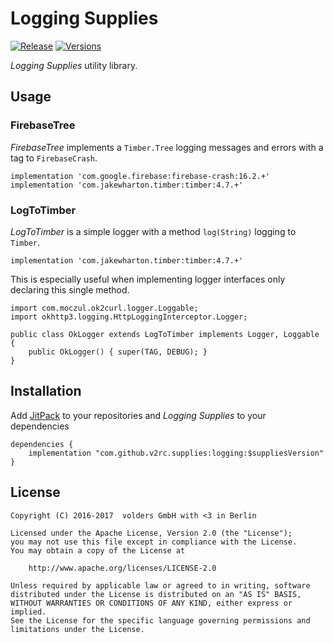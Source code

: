 Logging Supplies
================
[![Release][1]][2]
[![Versions][3]][4]

*Logging Supplies* utility library.


Usage
-----

### FirebaseTree

*FirebaseTree* implements a `Timber.Tree` logging messages and errors with a tag
to `FirebaseCrash`.

    implementation 'com.google.firebase:firebase-crash:16.2.+'
    implementation 'com.jakewharton.timber:timber:4.7.+'

### LogToTimber

*LogToTimber* is a simple logger with a method `log(String)` logging to `Timber`.

    implementation 'com.jakewharton.timber:timber:4.7.+'

This is especially useful when implementing logger interfaces only declaring
this single method.

    import com.moczul.ok2curl.logger.Loggable;
    import okhttp3.logging.HttpLoggingInterceptor.Logger;

    public class OkLogger extends LogToTimber implements Logger, Loggable {
        public OkLogger() { super(TAG, DEBUG); }
    }


Installation
------------

Add [JitPack][2] to your repositories and *Logging Supplies* to your
dependencies

    dependencies {
        implementation "com.github.v2rc.supplies:logging:$suppliesVersion"
    }


License
-------

    Copyright (C) 2016-2017  volders GmbH with <3 in Berlin

    Licensed under the Apache License, Version 2.0 (the "License");
    you may not use this file except in compliance with the License.
    You may obtain a copy of the License at

        http://www.apache.org/licenses/LICENSE-2.0

    Unless required by applicable law or agreed to in writing, software
    distributed under the License is distributed on an "AS IS" BASIS,
    WITHOUT WARRANTIES OR CONDITIONS OF ANY KIND, either express or implied.
    See the License for the specific language governing permissions and
    limitations under the License.


  [1]: https://jitpack.io/v/com.github.v2rc.supplies/logging.svg
  [2]: https://jitpack.io/#com.github.v2rc.supplies/logging
  [3]: https://asapi.herokuapp.com/com.github.v2rc.supplies/logging@svg
  [4]: https://asapi.herokuapp.com/com.github.v2rc.supplies/logging
